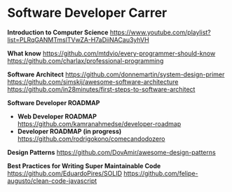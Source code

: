 
# Software Developer Carrer

**Introduction to Computer Science**
https://www.youtube.com/playlist?list=PLRqGANMTmslTVwZA-H7aDiiNACau3yhVH

**What know**
https://github.com/mtdvio/every-programmer-should-know
https://github.com/charlax/professional-programming


**Software Architect**
https://github.com/donnemartin/system-design-primer
https://github.com/simskij/awesome-software-architecture
https://github.com/in28minutes/first-steps-to-software-architect

**Software Developer ROADMAP**

 - **Web Developer ROADMAP** https://github.com/kamranahmedse/developer-roadmap
- **Developer ROADMAP (in progress)** https://github.com/rodrigokono/comecandodozero

**Design Patterns**
https://github.com/DovAmir/awesome-design-patterns

**Best Practices for Writing Super Maintainable Code**
https://github.com/EduardoPires/SOLID
https://github.com/felipe-augusto/clean-code-javascript
